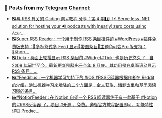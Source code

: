 ### 📰 Posts from my [Telegram Channel](https://t.me/s/aboutrss):
<!-- BLOG-POST-LIST:START -->
- [🖼与 RSS 有关的 Coding 向 #教程 分享：第 4 期1️⃣「⚡️ Serverless .NET solution for hosting your 🔊 podcasts with (nearly) zero costs using Azur...](https://t.me/aboutrss/1130)
- [🖼Super RSS Reader : 一个用于制作 RSS 条目挂件的 #WordPress #插件免费版支持：🔸多标签式多 Feed 显示🔸带图条目🔸主题色可变Pro 版支持：🔸Short...](https://t.me/aboutrss/1129)
- [🖼Tickr : 桌面上轮播显示 RSS 条目的 #Widget#Tickr 也是历史悠久了，自 2009 年问世至今，最新更新是释出于今年 8 月底。其功用是在桌面滚动显示 RSS 条目，...](https://t.me/aboutrss/1128)
- [🖼#Feedibus :  一个机器学习加持下的 #iOS #RSS阅读器根据作者在 Reddit 的介绍，通过机器学习来增强的三个方面是：全文获取、话题去重和基于阅读习惯的条目...](https://t.me/aboutrss/1127)
- [🖼#NotionFeeder : 在 Notion 自架一个 RSS 阅读器终于有一款基于 #Notion 的 #RSS阅读器 了。项目 #开源 、免费。遵循官方教程配置即可，功能特性详见 Produc...](https://t.me/aboutrss/1126)
<!-- BLOG-POST-LIST:END -->

<!--
**AboutRSS/AboutRSS** is a ✨ _special_ ✨ repository because its `README.md` (this file) appears on your GitHub profile.

Here are some ideas to get you started:

- 🔭 I’m currently working on ...
- 🌱 I’m currently learning ...
- 👯 I’m looking to collaborate on ...
- 🤔 I’m looking for help with ...
- 💬 Ask me about ...
- 📫 How to reach me: ...
- 😄 Pronouns: ...
- ⚡ Fun fact: ...
-->
